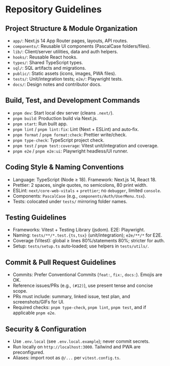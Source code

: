 # Repository Guidelines

## Project Structure & Module Organization

- `app/`: Next.js 14 App Router pages, layouts, API routes.
- `components/`: Reusable UI components (PascalCase folders/files).
- `lib/`: Client/server utilities, data and auth helpers.
- `hooks/`: Reusable React hooks.
- `types/`: Shared TypeScript types.
- `sql/`: SQL artifacts and migrations.
- `public/`: Static assets (icons, images, PWA files).
- `tests/`: Unit/integration tests; `e2e/`: Playwright tests.
- `docs/`: Design notes and contributor docs.

## Build, Test, and Development Commands

- `pnpm dev`: Start local dev server (cleans `.next/`).
- `pnpm build`: Production build via Next.js.
- `pnpm start`: Run built app.
- `pnpm lint` / `pnpm lint:fix`: Lint (Next + ESLint) and auto‑fix.
- `pnpm format` / `pnpm format:check`: Prettier write/check.
- `pnpm type-check`: TypeScript project check.
- `pnpm test` / `pnpm test:coverage`: Vitest unit/integration and coverage.
- `pnpm e2e` / `pnpm e2e:ui`: Playwright headless/UI runner.

## Coding Style & Naming Conventions

- Language: TypeScript (Node ≥ 18). Framework: Next.js 14, React 18.
- Prettier: 2 spaces, single quotes, no semicolons, 80 print width.
- ESLint: `next/core-web-vitals` + `prettier`; no `debugger`, limited `console`.
- Components: `PascalCase` (e.g., `components/Auth/UserMenu.tsx`).
- Tests: colocated under `tests/` mirroring folder names.

## Testing Guidelines

- Frameworks: Vitest + Testing Library (jsdom). E2E: Playwright.
- Naming: `tests/**/*.test.{ts,tsx}` (unit/integration); `e2e/**/*` for E2E.
- Coverage (Vitest): global ≥ lines 80%/statements 80%; stricter for auth.
- Setup: `tests/setup.ts` auto‑loaded; use helpers in `tests/utils/`.

## Commit & Pull Request Guidelines

- Commits: Prefer Conventional Commits (`feat:`, `fix:`, `docs:`). Emojis are OK.
- Reference issues/PRs (e.g., `(#12)`), use present tense and concise scope.
- PRs must include: summary, linked issue, test plan, and screenshots/GIFs for UI.
- Required checks: `pnpm type-check`, `pnpm lint`, `pnpm test`, and if applicable `pnpm e2e`.

## Security & Configuration

- Use `.env.local` (see `.env.local.example`); never commit secrets.
- Run locally on `http://localhost:3000`. Tailwind and PWA are preconfigured.
- Aliases: import root as `@/...` per `vitest.config.ts`.

